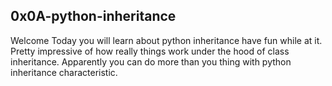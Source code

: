 ## 0x0A-python-inheritance
Welcome Today you will learn about python inheritance have fun while at it.
Pretty impressive of how really things work under the hood of class inheritance.
Apparently you can do more than you thing with python inheritance characteristic.
